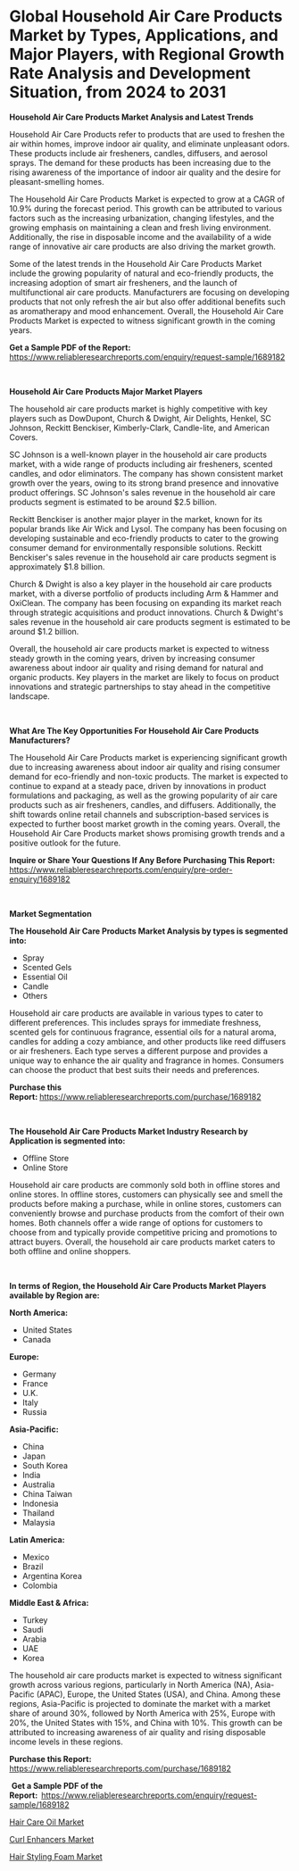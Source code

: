 <p><h1>Global Household Air Care Products Market by Types, Applications, and Major Players, with Regional Growth Rate Analysis and Development Situation, from 2024 to 2031</h1></p><p><strong>Household Air Care Products Market Analysis and Latest Trends</strong></p>
<p><p>Household Air Care Products refer to products that are used to freshen the air within homes, improve indoor air quality, and eliminate unpleasant odors. These products include air fresheners, candles, diffusers, and aerosol sprays. The demand for these products has been increasing due to the rising awareness of the importance of indoor air quality and the desire for pleasant-smelling homes.</p><p>The Household Air Care Products Market is expected to grow at a CAGR of 10.9% during the forecast period. This growth can be attributed to various factors such as the increasing urbanization, changing lifestyles, and the growing emphasis on maintaining a clean and fresh living environment. Additionally, the rise in disposable income and the availability of a wide range of innovative air care products are also driving the market growth.</p><p>Some of the latest trends in the Household Air Care Products Market include the growing popularity of natural and eco-friendly products, the increasing adoption of smart air fresheners, and the launch of multifunctional air care products. Manufacturers are focusing on developing products that not only refresh the air but also offer additional benefits such as aromatherapy and mood enhancement. Overall, the Household Air Care Products Market is expected to witness significant growth in the coming years.</p></p>
<p><strong>Get a Sample PDF of the Report:&nbsp;</strong> <a href="https://www.reliableresearchreports.com/enquiry/request-sample/1689182">https://www.reliableresearchreports.com/enquiry/request-sample/1689182</a></p>
<p>&nbsp;</p>
<p><strong>Household Air Care Products Major Market Players</strong></p>
<p><p>The household air care products market is highly competitive with key players such as DowDupont, Church & Dwight, Air Delights, Henkel, SC Johnson, Reckitt Benckiser, Kimberly-Clark, Candle-lite, and American Covers.</p><p>SC Johnson is a well-known player in the household air care products market, with a wide range of products including air fresheners, scented candles, and odor eliminators. The company has shown consistent market growth over the years, owing to its strong brand presence and innovative product offerings. SC Johnson's sales revenue in the household air care products segment is estimated to be around $2.5 billion.</p><p>Reckitt Benckiser is another major player in the market, known for its popular brands like Air Wick and Lysol. The company has been focusing on developing sustainable and eco-friendly products to cater to the growing consumer demand for environmentally responsible solutions. Reckitt Benckiser's sales revenue in the household air care products segment is approximately $1.8 billion.</p><p>Church & Dwight is also a key player in the household air care products market, with a diverse portfolio of products including Arm & Hammer and OxiClean. The company has been focusing on expanding its market reach through strategic acquisitions and product innovations. Church & Dwight's sales revenue in the household air care products segment is estimated to be around $1.2 billion.</p><p>Overall, the household air care products market is expected to witness steady growth in the coming years, driven by increasing consumer awareness about indoor air quality and rising demand for natural and organic products. Key players in the market are likely to focus on product innovations and strategic partnerships to stay ahead in the competitive landscape.</p></p>
<p>&nbsp;</p>
<p><strong>What Are The Key Opportunities For Household Air Care Products Manufacturers?</strong></p>
<p><p>The Household Air Care Products market is experiencing significant growth due to increasing awareness about indoor air quality and rising consumer demand for eco-friendly and non-toxic products. The market is expected to continue to expand at a steady pace, driven by innovations in product formulations and packaging, as well as the growing popularity of air care products such as air fresheners, candles, and diffusers. Additionally, the shift towards online retail channels and subscription-based services is expected to further boost market growth in the coming years. Overall, the Household Air Care Products market shows promising growth trends and a positive outlook for the future.</p></p>
<p><strong>Inquire or Share Your Questions If Any Before Purchasing This Report:</strong> <a href="https://www.reliableresearchreports.com/enquiry/pre-order-enquiry/1689182">https://www.reliableresearchreports.com/enquiry/pre-order-enquiry/1689182</a></p>
<p>&nbsp;</p>
<p><strong>Market Segmentation</strong></p>
<p><strong>The Household Air Care Products Market Analysis by types is segmented into:</strong></p>
<p><ul><li>Spray</li><li>Scented Gels</li><li>Essential Oil</li><li>Candle</li><li>Others</li></ul></p>
<p><p>Household air care products are available in various types to cater to different preferences. This includes sprays for immediate freshness, scented gels for continuous fragrance, essential oils for a natural aroma, candles for adding a cozy ambiance, and other products like reed diffusers or air fresheners. Each type serves a different purpose and provides a unique way to enhance the air quality and fragrance in homes. Consumers can choose the product that best suits their needs and preferences.</p></p>
<p><strong>Purchase this Report:&nbsp;</strong><a href="https://www.reliableresearchreports.com/purchase/1689182">https://www.reliableresearchreports.com/purchase/1689182</a></p>
<p>&nbsp;</p>
<p><strong>The Household Air Care Products Market Industry Research by Application is segmented into:</strong></p>
<p><ul><li>Offline Store</li><li>Online Store</li></ul></p>
<p><p>Household air care products are commonly sold both in offline stores and online stores. In offline stores, customers can physically see and smell the products before making a purchase, while in online stores, customers can conveniently browse and purchase products from the comfort of their own homes. Both channels offer a wide range of options for customers to choose from and typically provide competitive pricing and promotions to attract buyers. Overall, the household air care products market caters to both offline and online shoppers.</p></p>
<p>&nbsp;</p>
<p><strong>In terms of Region, the Household Air Care Products Market Players available by Region are:</strong></p>
<p>
    <p> <strong> North America: </strong>
        <ul>
            <li>United States</li>
            <li>Canada</li>
        </ul>
        </p> 
    <p> <strong> Europe: </strong>
        <ul>
            <li>Germany</li>
            <li>France</li>
            <li>U.K.</li>
            <li>Italy</li>
            <li>Russia</li>
        </ul>
        </p> 
    <p> <strong> Asia-Pacific: </strong>
        <ul>
            <li>China</li>
            <li>Japan</li>
            <li>South Korea</li>
            <li>India</li>
            <li>Australia</li>
            <li>China Taiwan</li>
            <li>Indonesia</li>
            <li>Thailand</li>
            <li>Malaysia</li>
        </ul>
        </p> 
    <p> <strong> Latin America: </strong>
        <ul>
            <li>Mexico</li>
            <li>Brazil</li>
            <li>Argentina Korea</li>
            <li>Colombia</li>
        </ul>
        </p> 
    <p> <strong> Middle East & Africa: </strong>
        <ul>
            <li>Turkey</li>
            <li>Saudi</li>
            <li>Arabia</li>
            <li>UAE</li>
            <li>Korea</li>
        </ul>
    </p>
    </p>
<p><p>The household air care products market is expected to witness significant growth across various regions, particularly in North America (NA), Asia-Pacific (APAC), Europe, the United States (USA), and China. Among these regions, Asia-Pacific is projected to dominate the market with a market share of around 30%, followed by North America with 25%, Europe with 20%, the United States with 15%, and China with 10%. This growth can be attributed to increasing awareness of air quality and rising disposable income levels in these regions.</p></p>
<p><strong>Purchase this Report: </strong><a href="https://www.reliableresearchreports.com/purchase/1689182">https://www.reliableresearchreports.com/purchase/1689182</a></p>
<p>&nbsp;<strong>Get a Sample PDF of the Report:&nbsp;&nbsp;</strong><a href="https://www.reliableresearchreports.com/enquiry/request-sample/1689182">https://www.reliableresearchreports.com/enquiry/request-sample/1689182</a></p>
<p><strong></strong></p>
<p><p><a href="https://github.com/singletonthaxterkelliehr2df/Market-Research-Report-List-1/blob/main/hair-care-oil-market.md">Hair Care Oil Market</a></p><p><a href="https://github.com/gdfhhhj/Market-Research-Report-List-3/blob/main/curl-enhancers-market.md">Curl Enhancers Market</a></p><p><a href="https://github.com/RichRobinson5/Market-Research-Report-List-4/blob/main/hair-styling-foam-market.md">Hair Styling Foam Market</a></p></p>